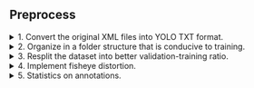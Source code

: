 ## Preprocess


<details><summary>1. Convert the original XML files into YOLO TXT format.</summary>

```bash
$ python xml2txt.py
```

</details>


<details><summary>2. Organize in a folder structure that is conducive to training.</summary>

```bash
$ python folderStructure.py
```

</details>


<details><summary>3. Resplit the dataset into better validation-training ratio.</summary>

```bash
$ python resplit.py
```

</details>


<details><summary>4. Implement fisheye distortion.</summary>

```bash
$ ./fisheye
```

</details>

<details><summary>5. Statistics on annotations.</summary>

```bash
$ python statistics.py
```

</details>
